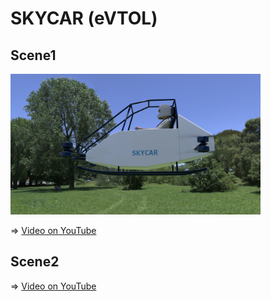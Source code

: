 # SKYCAR (eVTOL)

## Scene1

<img src="../doc/SKYCAR.png" width=400>

=> [Video on YouTube](https://youtu.be/1Ucw4LMh3Ow)

## Scene2

=> [Video on YouTube](https://youtu.be/ICZHSJ5eQME)

